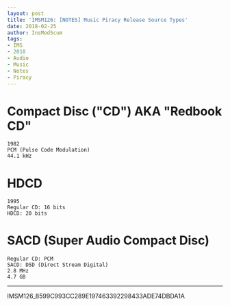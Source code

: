 ```yaml
---
layout: post
title: 'IMSM126: [NOTES] Music Piracy Release Source Types'
date: 2018-02-25
author: InsModScum
tags:
- IMS
- 2018
- Audio
- Music
- Notes
- Piracy
---
```


# Compact Disc ("CD") AKA "Redbook CD" #

~~~
1982
PCM (Pulse Code Modulation)
44.1 kHz
~~~

# HDCD #

~~~
1995
Regular CD: 16 bits
HDCD: 20 bits
~~~

# SACD (Super Audio Compact Disc) #

~~~
Regular CD: PCM
SACD: DSD (Direct Stream Digital)
2.8 MHz
4.7 GB
~~~

---

IMSM126_8599C993CC289E197463392298433ADE74DBDA1A